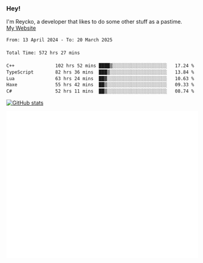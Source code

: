 ### Hey!
I'm Reycko, a developer that likes to do some other stuff as a pastime.  
[My Website](https://reycko.root.sx)

<!--START_SECTION:wakasection-->

```txt
From: 13 April 2024 - To: 20 March 2025

Total Time: 572 hrs 27 mins

C++               102 hrs 52 mins ████▒░░░░░░░░░░░░░░░░░░░░   17.24 %
TypeScript        82 hrs 36 mins  ███▒░░░░░░░░░░░░░░░░░░░░░   13.84 %
Lua               63 hrs 24 mins  ██▓░░░░░░░░░░░░░░░░░░░░░░   10.63 %
Haxe              55 hrs 42 mins  ██▒░░░░░░░░░░░░░░░░░░░░░░   09.33 %
C#                52 hrs 11 mins  ██▒░░░░░░░░░░░░░░░░░░░░░░   08.74 %
```

<!--END_SECTION:wakasection-->

[![GitHub stats](https://github-readme-stats.vercel.app/api?username=Reycko&show_icons=true&theme=dark&hide_title=true&count_private=true)](https://github.com/anuraghazra/github-readme-stats)

![Metrics](/github-metrics.svg)
